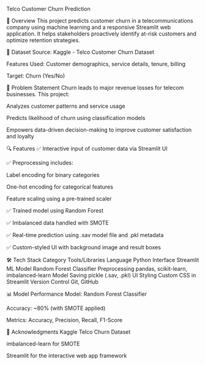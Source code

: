Telco Customer Churn Prediction


📌 Overview
This project predicts customer churn in a telecommunications company using machine learning and a responsive Streamlit web application. It helps stakeholders proactively identify at-risk customers and optimize retention strategies.

📁 Dataset
Source: Kaggle - Telco Customer Churn Dataset

Features Used: Customer demographics, service details, tenure, billing

Target: Churn (Yes/No)

🧠 Problem Statement
Churn leads to major revenue losses for telecom businesses. This project:

Analyzes customer patterns and service usage

Predicts likelihood of churn using classification models

Empowers data-driven decision-making to improve customer satisfaction and loyalty

🔍 Features
✅ Interactive input of customer data via Streamlit UI

✅ Preprocessing includes:

Label encoding for binary categories

One-hot encoding for categorical features

Feature scaling using a pre-trained scaler

✅ Trained model using Random Forest

✅ Imbalanced data handled with SMOTE

✅ Real-time prediction using .sav model file and .pkl metadata

✅ Custom-styled UI with background image and result boxes

🛠️ Tech Stack
Category	Tools/Libraries
Language	Python
Interface	Streamlit
ML Model	Random Forest Classifier
Preprocessing	pandas, scikit-learn, imbalanced-learn
Model Saving	pickle (.sav, .pkl)
UI Styling	Custom CSS in Streamlit
Version Control	Git, GitHub

📊 Model Performance
Model: Random Forest Classifier

Accuracy: ~80% (with SMOTE applied)

Metrics: Accuracy, Precision, Recall, F1-Score

🤝 Acknowledgments
Kaggle Telco Churn Dataset

imbalanced-learn for SMOTE

Streamlit for the interactive web app framework

